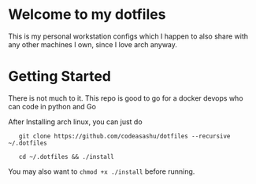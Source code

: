 # Welcome to my dotfiles

This is my personal workstation configs which I happen to also share with any other machines I own, since I love arch anyway.

# Getting Started

There is not much to it. This repo is good to go for a docker devops who can code in python and Go

After Installing arch linux, you can just do

```
   git clone https://github.com/codeasashu/dotfiles --recursive ~/.dotfiles
   
   cd ~/.dotfiles && ./install
```

You may also want to `chmod +x ./install` before running.

